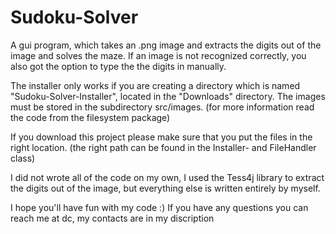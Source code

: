 # Sudoku-Solver
A gui program, which takes an .png image and extracts the digits out of the image and solves the maze. If an image is not recognized correctly, you also got the option to type the the digits in manually.

The installer only works if you are creating a directory which is named "Sudoku-Solver-Installer", located in the "Downloads" directory. The images must be stored in 
the subdirectory src/images. (for more information read the code from the filesystem package)

If you download this project please make sure that you put the files in the right location. (the right path can be found in the Installer- and FileHandler class)

I did not wrote all of the code on my own, I used the Tess4j library to extract the digits out of the image, but everything else is written entirely by myself.

I hope you'll have fun with my code :)
If you have any questions you can reach me at dc, my contacts are in my discription
